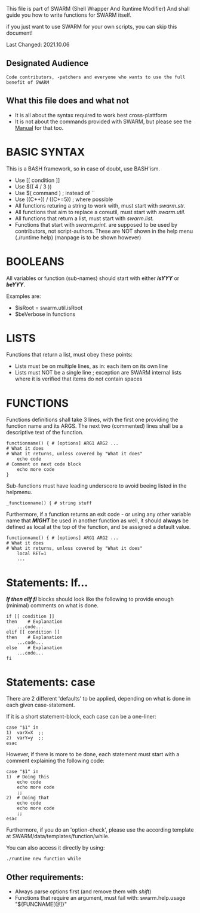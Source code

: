 This file is part of SWARM (Shell Wrapper And Runtime Modifier)
And shall guide you how to write functions for SWARM itself.

if you just want to use SWARM for your own scripts, you can skip this document!

Last Changed: 2021.10.06


Designated Audience
-------------------

	Code contributors, -patchers and everyone who wants to use the full benefit of SWARM


What this file does and what not
--------------------------------

* It is all about the syntax required to work best cross-plattform
* It is not about the commands provided with SWARM, but please see
  the [Manual](./MANUAL.md) for that too.


BASIC SYNTAX
============

This is a BASH framework, so in case of doubt, use BASH'ism.
* Use [[ condition ]]
* Use $(( 4 / 3 ))
* Use $( command ) 		; instead of ``
* Use ((C++)) / ((C+=5)) 	; where possible
* All functions returing a string to work with, must start with _swarm.str._
* All functions that aim to replace a coreutil, must start with _swarm.util._
* All functions that return a list, must start with _swarm.list._
* Functions that start with _swarm.print._ are supposed to be used by contributors, not script-authors. These are NOT shown in the help menu (./runtime help) (manpage is to be shown however)


BOOLEANS
========

All variables or function (sub-names) should start with either ___isYYY___ or ___beYYY___.

Examples are:

* $isRoot = swarm.util.isRoot
* $beVerbose in functions


LISTS
=====

Functions that return a list, must obey these points:
* Lists must be on multiple lines, as in: each item on its own line
* Lists must NOT be a single line ; exception are SWARM internal lists where it is verified that items do not contain spaces


FUNCTIONS
=========

Functions definitions shall take 3 lines,
with the first one providing the function name and its ARGS.
The next two (commented) lines shall be a descriptive text of the function.

	functionname() { # [options] ARG1 ARG2 ...
	# What it does
	# What it returns, unless covered by "What it does"
		echo code
	# Comment on next code block
		echo more code
	}

Sub-functions must have leading underscore to avoid beeing listed in the helpmenu.

	_functionname() { # string stuff

Furthermore, if a function returns an exit code - or using any other variable name that ___MIGHT___ be used in another function as well, it should __always__ be defined as local at the top of the function, and be assigned a default value.

	functionname() { # [options] ARG1 ARG2 ...
	# What it does
	# What it returns, unless covered by "What it does"
		local RET=1
		...


Statements: If...
================

___If then elif fi___ blocks should look like the following to provide enough (minimal) comments on what is done.

	if [[ condition ]]
	then	# Explanation
		...code...
	elif [[ condition ]]
	then	# Explanation
		...code...
	else	# Explanation
		...code...
	fi


Statements: case
================

There are 2 different 'defaults' to be applied, depending on what is done in each given case-statement.

If it is a short statement-block, each case can be a one-liner:

	case "$1" in
	1)	varX=X	;;
	2)	varY=y	;;
	esac

However, if there is more to be done, each statement must start with a comment explaining the following code:

	case "$1" in
	1)	# Doing this
		echo code
		echo more code
		;;
	2)	# Doing that
		echo code
		echo more code
		;;
	esac

Furthermore, if you do an 'option-check', please use the according template at SWARM/data/templates/function/while.

You can also access it directly by using:

	./runtime new function while


Other requirements:
------------------
* Always parse options first (and remove them with _shift_)
* Functions that require an argument, must fail with: swarm.help.usage "${FUNCNAME[@]}"
